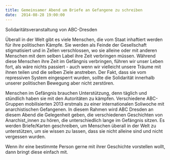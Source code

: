 ```yaml
---
title: Gemeinsamer Abend um Briefe an Gefangene zu schreiben
date:  2014-08-28 19:00:00
---
```


Solidaritätsveranstaltung von ABC-Dresden



Überall in der Welt gibt es viele Menschen, die vom Staat inhaftiert
werden für ihre politischen Kämpfe. Sie werden als Feinde der Gesellschaft
stigmatisiert und in Zellen verschlossen, wo sie alleine oder mit anderen
Menschen mit dem selben Label ihre Zeit verbringen müssen. Während diese
Menschen ihre Zeit im Gefängnis verbringen, führen wir unser Leben fort,
als wäre nichts passiert - auch wenn wir vielleicht unsere Träume mit
ihnen teilen und die selben Ziele anstreben. Der Fakt, dass sie vom
repressiven System eingesperrt wurden, sollte die Solidarität innerhalb
unserer politischen Bewegung aber nicht zerstören.


Menschen im Gefängnis brauchen Unterstützung, denn täglich und
stündlich haben sie mit den Autoritäten zu kämpfen. Verschiedene
ABC-Gruppen mobilisierten 2013 erstmals zu einer internationalen Soliwoche
mit anarchistischen Gefangenen. In diesem Rahmen wird ABC Dresden an
diesem Abend die Gelegenheit geben, die verschiedenen Geschichten von
Anarchist_innen zu hören, die unterschiedlich lange im Gefängnis
sitzen. Es werden Briefe/Karten geschreiben, um Menschen überall in der
Welt zu unterstützen, um sie wissen zu lassen, dass sie nicht alleine sind
und nicht vergessen wurden.


Wenn ihr eine bestimmte Person gerne mit ihrer Geschichte vorstellen
wollt, dann bringt diese einfach mit.


